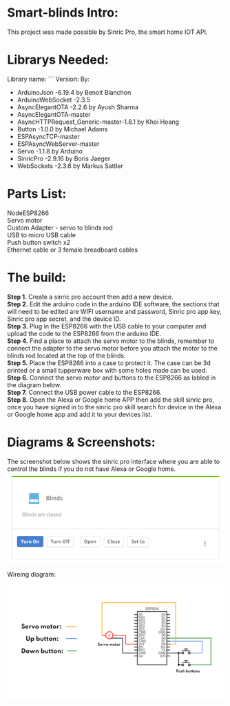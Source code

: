 # Smart-blinds Intro:

This project was made possible by Sinric Pro, the smart home IOT API.

# Librarys Needed:
Library name:   ```          Version:        By:
- ArduinoJson             -6.19.4         by Benoit Blanchon
- ArduinoWebSocket        -2.3.5
- AsyncElegantOTA         -2.2.6          by Ayush Sharma
- AsyncElegantOTA-master
- AsyncHTTPRequest_Generic-master-1.8.1 by Khoi Hoang
- Button                  -1.0.0          by Michael Adams
- ESPAsyncTCP-master
- ESPAsyncWebServer-master
- Servo                   -1.1.8          by Arduino
- SinricPro               -2.9.16         by Boris Jaeger
- WebSockets              -2.3.6          by Markus Sattler


# Parts List:
NodeESP8266 <br/>
Servo motor <br/>
Custom Adapter - servo to blinds rod <br/>
USB to micro USB cable <br/>
Push button switch x2 <br/>
Ethernet cable or 3 female breadboard cables <br/>

# The build:
**Step 1.** Create a sinric pro account then add a new device. <br/>
**Step 2.** Edit the arduino code in the arduino IDE software, the sections that will need to be edited are WIFI username and password, Sinric pro app key, Sinric pro app secret, and the device ID. <br/>
**Step 3.** Plug in the ESP8266 with the USB cable to your computer and upload the code to the ESP8266 from the arduino IDE. <br/>
**Step 4.** Find a place to attach the servo motor to the blinds, remember to connect the adapter to the servo motor before you attach the motor to the blinds rod located at the top of the blinds. <br/>
**Step 5.** Place the ESP8266 into a case to protect it. The case can be 3d printed or a small tupperware box with some holes made can be used. <br/>
**Step 6.** Connect the servo motor and buttons to the ESP8266 as labled in the diagram below. <br/>
**Step 7.** Connect the USB power cable to the ESP8266. <br/>
**Step 8.** Open the Alexa or Google home APP then add the skill sinric pro, once you have signed in to the sinric pro skill search for device in the Alexa or Google home app and add it to your devices list. <br/>


# Diagrams & Screenshots:
The screenshot below shows the sinric pro interface where you are able to control the blinds if you do not have Alexa or Google home.
![sinric pro interface](interface.PNG)

Wireing diagram:
![wireing diagram](diagram.png)

